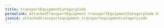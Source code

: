 ```yaml
---
title: transportEquipmentCategoryCode
permalink: AttachedTransportEquipment.transportEquipmentCategoryCode.html
jsonid: attachedtransportequipment_transportequipmentcategorycode
---
```

